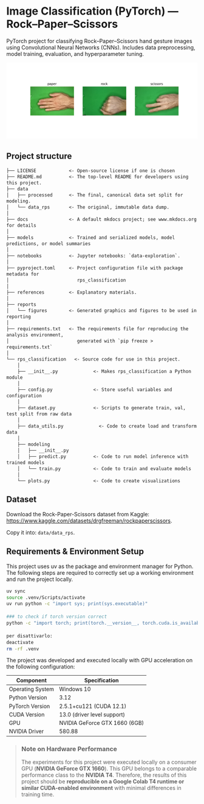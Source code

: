 # Image Classification (PyTorch) — Rock–Paper–Scissors

PyTorch project for classifying Rock–Paper–Scissors hand gesture images using Convolutional Neural Networks (CNNs). Includes data preprocessing, model training, evaluation, and hyperparameter tuning.
<p align="center">
  <img src="notebooks/figures/raw_imgs_viz.png" width="700">
</p>

## Project structure

```
├── LICENSE            <- Open-source license if one is chosen
├── README.md          <- The top-level README for developers using this project.
├── data
│   ├── processed      <- The final, canonical data set split for modeling.
│   └── data_rps       <- The original, immutable data dump.
│
├── docs               <- A default mkdocs project; see www.mkdocs.org for details
│
├── models             <- Trained and serialized models, model predictions, or model summaries
│
├── notebooks          <- Jupyter notebooks: `data-exploration`.
│
├── pyproject.toml     <- Project configuration file with package metadata for 
│                         rps_classification
│
├── references         <- Explanatory materials.
│
├── reports            
│   └── figures        <- Generated graphics and figures to be used in reporting
│
├── requirements.txt   <- The requirements file for reproducing the analysis environment, 
│                         generated with `pip freeze > requirements.txt`
│
└── rps_classification   <- Source code for use in this project.
    │
    ├── __init__.py             <- Makes rps_classification a Python module
    │
    ├── config.py               <- Store useful variables and configuration
    │
    ├── dataset.py              <- Scripts to generate train, val, test split from raw data
    │
    ├── data_utils.py             <- Code to create load and transform data
    │
    ├── modeling                
    │   ├── __init__.py 
    │   ├── predict.py          <- Code to run model inference with trained models          
    │   └── train.py            <- Code to train and evaluate models
    │
    └── plots.py                <- Code to create visualizations
```


## Dataset
Download the Rock-Paper-Scissors dataset from Kaggle: https://www.kaggle.com/datasets/drgfreeman/rockpaperscissors.

Copy it into: `data/data_rps`.


## Requirements & Environment Setup

This project uses uv as the package and environment manager for Python. The following steps are required to correctly set up a working environment and run the project locally.

```bash
uv sync
source .venv/Scripts/activate
uv run python -c "import sys; print(sys.executable)"

### to check if torch version correct
python -c "import torch; print(torch.__version__, torch.cuda.is_available())"

per disattivarlo:
deactivate
rm -rf .venv
```
The project was developed and executed locally with GPU acceleration on the following configuration:

| Component        | Specification                 |
| ---------------- | ----------------------------- |
| Operating System | Windows 10                    |
| Python Version   | 3.12                          |
| PyTorch Version  | 2.5.1+cu121 (CUDA 12.1)       |
| CUDA Version     | 13.0 (driver level support)   |
| GPU              | NVIDIA GeForce GTX 1660 (6GB) |
| NVIDIA Driver    | 580.88                        |

> ### Note on Hardware Performance
> The experiments for this project were executed locally on a consumer GPU (**NVIDIA GeForce GTX 1660**). This GPU belongs to a comparable performance class to the **NVIDIA T4**.
> Therefore, the results of this project should be **reproducible on a Google Colab T4 runtime or similar CUDA-enabled environment** with minimal differences in training time.
